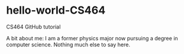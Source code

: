 # hello-world-CS464
CS464 GitHub tutorial

A bit about me: I am a former physics major now pursuing a degree in computer science. 
Nothing much else to say here.

